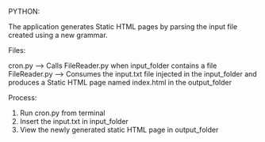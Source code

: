 PYTHON:

The application generates Static HTML pages by parsing the input file created using a new grammar.

Files:

cron.py --> Calls FileReader.py when input_folder contains a file
FileReader.py --> Consumes the input.txt file injected in the input_folder and produces a Static HTML page named index.html in the output_folder

Process:
1. Run cron.py from terminal
2. Insert the input.txt in input_folder
3. View the newly generated static HTML page in output_folder